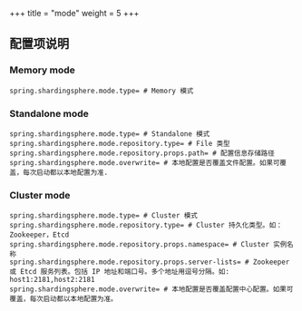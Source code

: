 +++
title = "mode"
weight = 5
+++

## 配置项说明

### Memory mode
```properties
spring.shardingsphere.mode.type= # Memory 模式
```

### Standalone mode
```properties
spring.shardingsphere.mode.type= # Standalone 模式
spring.shardingsphere.mode.repository.type= # File 类型
spring.shardingsphere.mode.repository.props.path= # 配置信息存储路径
spring.shardingsphere.mode.overwrite= # 本地配置是否覆盖文件配置。如果可覆盖，每次启动都以本地配置为准.
```

### Cluster mode
```properties
spring.shardingsphere.mode.type= # Cluster 模式
spring.shardingsphere.mode.repository.type= # Cluster 持久化类型。如：Zookeeper，Etcd
spring.shardingsphere.mode.repository.props.namespace= # Cluster 实例名称
spring.shardingsphere.mode.repository.props.server-lists= # Zookeeper 或 Etcd 服务列表。包括 IP 地址和端口号。多个地址用逗号分隔。如: host1:2181,host2:2181
spring.shardingsphere.mode.overwrite= # 本地配置是否覆盖配置中心配置。如果可覆盖，每次启动都以本地配置为准。
```
